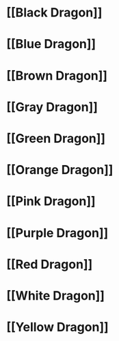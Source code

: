 # [[Black Dragon]]
# [[Blue Dragon]]
# [[Brown Dragon]]
# [[Gray Dragon]]
# [[Green Dragon]]
# [[Orange Dragon]]
# [[Pink Dragon]]
# [[Purple Dragon]]
# [[Red Dragon]]
# [[White Dragon]]
# [[Yellow Dragon]]